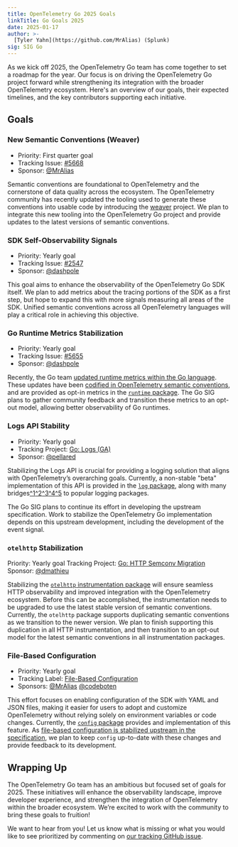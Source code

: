 ```yaml
---
title: OpenTelemetry Go 2025 Goals
linkTitle: Go Goals 2025
date: 2025-01-17
author: >-
  [Tyler Yahn](https://github.com/MrAlias) (Splunk)
sig: SIG Go
---
```

As we kick off 2025, the OpenTelemetry Go team has come together to set a roadmap for the year.
Our focus is on driving the OpenTelemetry Go project forward while strengthening its integration with the broader OpenTelemetry ecosystem.
Here's an overview of our goals, their expected timelines, and the key contributors supporting each initiative.

## Goals

### New Semantic Conventions (Weaver)

- Priority: First quarter goal
- Tracking Issue: [#5668](https://github.com/open-telemetry/opentelemetry-go/issues/5668)
- Sponsor: [@MrAlias](https://github.com/MrAlias)

Semantic conventions are foundational to OpenTelemetry and the cornerstone of data quality across the ecosystem.
The OpenTelemetry community has recently updated the tooling used to generate these conventions into usable code by introducing the [weaver](https://github.com/open-telemetry/weaver) project.
We plan to integrate this new tooling into the OpenTelemetry Go project and provide updates to the latest versions of semantic conventions.

### SDK Self-Observability Signals

- Priority: Yearly goal
- Tracking Issue: [#2547](https://github.com/open-telemetry/opentelemetry-go/issues/2547)
- Sponsor: [@dashpole](https://github.com/dashpole)

This goal aims to enhance the observability of the OpenTelemetry Go SDK itself.
We plan to add metrics about the tracing portions of the SDK as a first step, but hope to expand this with more signals measuring all areas of the SDK.
Unified semantic conventions across all OpenTelemetry languages will play a critical role in achieving this objective.

### Go Runtime Metrics Stabilization

- Priority: Yearly goal
- Tracking Issue: [#5655](https://github.com/open-telemetry/opentelemetry-go-contrib/issues/5655)
- Sponsor: [@dashpole](https://github.com/dashpole)

Recently, the Go team [updated runtime metrics within the Go language](https://github.com/golang/go/issues/67120).
These updates have been [codified in OpenTelemetry semantic conventions](https://github.com/open-telemetry/semantic-conventions/pull/981), and are provided as opt-in metrics in the [`runtime` package](https://pkg.go.dev/go.opentelemetry.io/contrib/instrumentation/runtime#pkg-overview).
The Go SIG plans to gather community feedback and transition these metrics to an opt-out model, allowing better observability of Go runtimes.

### Logs API Stability

- Priority: Yearly goal
- Tracking Project: [Go: Logs (GA)](https://github.com/orgs/open-telemetry/projects/43)
- Sponsor: [@pellared](https://github.com/pellared)

Stabilizing the Logs API is crucial for providing a logging solution that aligns with OpenTelemetry’s overarching goals.
Currently, a non-stable "beta" implementation of this API is provided in the [`log` package](https://pkg.go.dev/go.opentelemetry.io/otel/log), along with many bridges[^1](https://pkg.go.dev/go.opentelemetry.io/contrib/bridges/otellogr)[^2](https://pkg.go.dev/go.opentelemetry.io/contrib/bridges/otellogrus)[^3](https://pkg.go.dev/go.opentelemetry.io/contrib/bridges/otelslog)[^4](https://pkg.go.dev/go.opentelemetry.io/contrib/bridges/otelzap)[^5](https://pkg.go.dev/go.opentelemetry.io/contrib/bridges/otelzerolog) to popular logging packages.

The Go SIG plans to continue its effort in developing the upstream specification.
Work to stabilize the OpenTelemetry Go implementation depends on this upstream development, including the development of the event signal.

### `otelhttp` Stabilization

Priority: Yearly goal
Tracking Project: [Go: HTTP Semconv Migration](https://github.com/orgs/open-telemetry/projects/87)
Sponsor: [@dmathieu](https://github.com/dmathieu)

Stabilizing the [`otelhttp` instrumentation package](https://pkg.go.dev/go.opentelemetry.io/contrib/instrumentation/net/http/otelhttp) will ensure seamless HTTP observability and improved integration with the OpenTelemetry ecosystem.
Before this can be accomplished, the instrumentation needs to be upgraded to use the latest stable version of semantic conventions.
Currently, the `otelhttp` package supports duplicating semantic conventions as we transition to the newer version.
We plan to finish supporting this duplication in all HTTP instrumentation, and then transition to an opt-out model for the latest semantic conventions in all instrumentation packages.

### File-Based Configuration

- Priority: Yearly goal
- Tracking Label: [File-Based Configuration](https://github.com/open-telemetry/opentelemetry-go-contrib/labels/area%3A%20config)
- Sponsors: [@MrAlias](https://github.com/MrAlias) [@codeboten](https://github.com/codeboten)

This effort focuses on enabling configuration of the SDK with YAML and JSON files, making it easier for users to adopt and customize OpenTelemetry without relying solely on environment variables or code changes.
Currently, the [`config` package](https://pkg.go.dev/go.opentelemetry.io/contrib/config) provides and implementation of this feature.
As [file-based configuration is stabilized upstream in the specification](https://github.com/orgs/open-telemetry/projects/38), we plan to keep `config` up-to-date with these changes and provide feedback to its development.

## Wrapping Up

The OpenTelemetry Go team has an ambitious but focused set of goals for 2025.
These initiatives will enhance the observability landscape, improve developer experience, and strengthen the integration of OpenTelemetry within the broader ecosystem.
We’re excited to work with the community to bring these goals to fruition!

We want to hear from you!
Let us know what is missing or what you would like to see prioritized by commenting on [our tracking GitHub issue](https://github.com/open-telemetry/opentelemetry-go/issues/6175).
